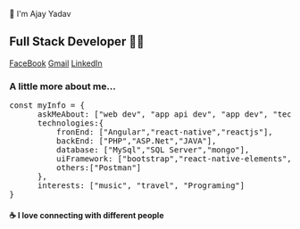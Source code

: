 <p></p>
🙏 I'm Ajay Yadav

<h2>Full Stack Developer 👨‍💻</h2>
<p><a href="https://www.facebook.com/yajayg/" rel="nofollow">FaceBook</a>
<a href="mailto:dev.yajay@gmail.com">Gmail</a>
<a  href="https://www.linkedin.com/in/ajay-it-developer/">LinkedIn</a></p>
<h3>A little more about me...</h3>
<pre>
<span>const myInfo = {</span>
      <span>askMeAbout: ["web dev", "app api dev", "app dev", "tech"],</span>
      <span>technologies:{</span>
          <span>fronEnd: ["Angular","react-native","reactjs"],</span>
          <span>backEnd: ["PHP","ASP.Net","JAVA"],</span>
          <span>database: ["MySql","SQL Server","mongo"],</span>
          <span>uiFramework: ["bootstrap","react-native-elements","react-native-paper","material-ui"],</span>
          <span>others:["Postman"]</span>
      <span>},</span>
      <span>interests: ["music", "travel", "Programing"]</span>
<span>}</span>
</pre>
<h4>☕  I love connecting with different people </h4>
